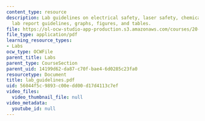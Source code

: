 ```yaml
---
content_type: resource
description: Lab guidelines on electrical safety, laser safety, chemical safety, biosafety,
  lab report guidelines, graphs, figures, and tables.
file: https://ol-ocw-studio-app-production.s3.amazonaws.com/courses/20-309-biological-engineering-ii-instrumentation-and-measurement-fall-2006/56044f5c9893c00edd00d17d4113c7ef_lab_guidelines.pdf
file_type: application/pdf
learning_resource_types:
- Labs
ocw_type: OCWFile
parent_title: Labs
parent_type: CourseSection
parent_uid: 14199d62-da87-c70f-bae4-6d0285c23fa0
resourcetype: Document
title: lab_guidelines.pdf
uid: 56044f5c-9893-c00e-dd00-d17d4113c7ef
video_files:
  video_thumbnail_file: null
video_metadata:
  youtube_id: null
---
```

